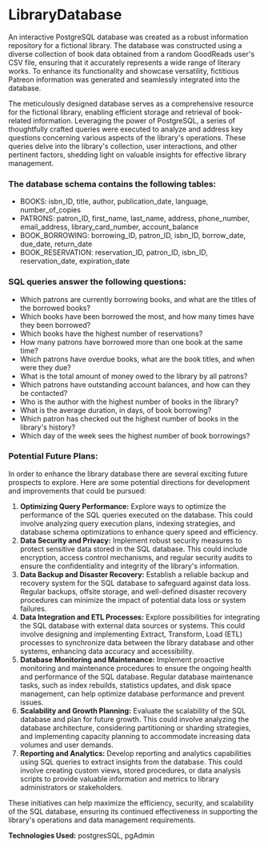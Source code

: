 # LibraryDatabase


An interactive PostgreSQL database was created as a robust information repository for a fictional library. The database was constructed using a diverse collection of book data obtained from a random GoodReads user's CSV file, ensuring that it accurately represents a wide range of literary works. To enhance its functionality and showcase versatility, fictitious Patreon information was generated and seamlessly integrated into the database.

The meticulously designed database serves as a comprehensive resource for the fictional library, enabling efficient storage and retrieval of book-related information. Leveraging the power of PostgreSQL, a series of thoughtfully crafted queries were executed to analyze and address key questions concerning various aspects of the library's operations. These queries delve into the library's collection, user interactions, and other pertinent factors, shedding light on valuable insights for effective library management.

### The database schema contains the following tables:

- BOOKS: isbn_ID, title, author, publication_date, language, number_of_copies 
- PATRONS: patron_ID, first_name, last_name, address, phone_number, email_address, library_card_number, account_balance
- BOOK_BORROWING: borrowing_ID, patron_ID, isbn_ID, borrow_date, due_date, return_date
- BOOK_RESERVATION: reservation_ID, patron_ID, isbn_ID, reservation_date, expiration_date

### SQL queries answer the following questions: 

- Which patrons are currently borrowing books, and what are the titles of the borrowed books?
- Which books have been borrowed the most, and how many times have they been borrowed?
- Which books have the highest number of reservations?
- How many patrons have borrowed more than one book at the same time?
- Which patrons have overdue books, what are the book titles, and when were they due?
- What is the total amount of money owed to the library by all patrons?
- Which patrons have outstanding account balances, and how can they be contacted?
- Who is the author with the highest number of books in the library?
- What is the average duration, in days, of book borrowing?
- Which patron has checked out the highest number of books in the library's history?
- Which day of the week sees the highest number of book borrowings?

### Potential Future Plans:

In order to enhance the library database there are several exciting future prospects to explore. Here are some potential directions for development and improvements that could be pursued:

1. **Optimizing Query Performance:** Explore ways to optimize the performance of the SQL queries executed on the database. This could involve analyzing query execution plans, indexing strategies, and database schema optimizations to enhance query speed and efficiency.
2. **Data Security and Privacy:** Implement robust security measures to protect sensitive data stored in the SQL database. This could include encryption, access control mechanisms, and regular security audits to ensure the confidentiality and integrity of the library's information.
3. **Data Backup and Disaster Recovery:** Establish a reliable backup and recovery system for the SQL database to safeguard against data loss. Regular backups, offsite storage, and well-defined disaster recovery procedures can minimize the impact of potential data loss or system failures.
4. **Data Integration and ETL Processes:** Explore possibilities for integrating the SQL database with external data sources or systems. This could involve designing and implementing Extract, Transform, Load (ETL) processes to synchronize data between the library database and other systems, enhancing data accuracy and accessibility.
5. **Database Monitoring and Maintenance:** Implement proactive monitoring and maintenance procedures to ensure the ongoing health and performance of the SQL database. Regular database maintenance tasks, such as index rebuilds, statistics updates, and disk space management, can help optimize database performance and prevent issues.
6. **Scalability and Growth Planning:** Evaluate the scalability of the SQL database and plan for future growth. This could involve analyzing the database architecture, considering partitioning or sharding strategies, and implementing capacity planning to accommodate increasing data volumes and user demands.
7. **Reporting and Analytics:** Develop reporting and analytics capabilities using SQL queries to extract insights from the database. This could involve creating custom views, stored procedures, or data analysis scripts to provide valuable information and metrics to library administrators or stakeholders.

These initiatives can help maximize the efficiency, security, and scalability of the SQL database, ensuring its continued effectiveness in supporting the library's operations and data management requirements.

**Technologies Used:** postgresSQL, pgAdmin




